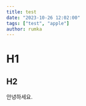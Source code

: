 ```yaml
---
title: test
date: "2023-10-26 12:02:00"
tags: ["test", "apple"]
author: rumka
---
```


# H1

## H2

안녕하세요.

